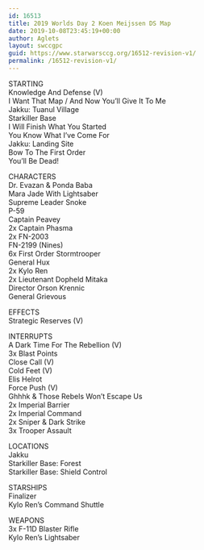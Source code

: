 ```yaml
---
id: 16513
title: 2019 Worlds Day 2 Koen Meijssen DS Map
date: 2019-10-08T23:45:19+00:00
author: Aglets
layout: swccgpc
guid: https://www.starwarsccg.org/16512-revision-v1/
permalink: /16512-revision-v1/
---
```

STARTING  
Knowledge And Defense (V)  
I Want That Map / And Now You’ll Give It To Me  
Jakku: Tuanul Village  
Starkiller Base  
I Will Finish What You Started  
You Know What I’ve Come For  
Jakku: Landing Site  
Bow To The First Order  
You’ll Be Dead!

CHARACTERS  
Dr. Evazan & Ponda Baba  
Mara Jade With Lightsaber  
Supreme Leader Snoke  
P-59  
Captain Peavey  
2x Captain Phasma  
2x FN-2003  
FN-2199 (Nines)  
6x First Order Stormtrooper  
General Hux  
2x Kylo Ren  
2x Lieutenant Dopheld Mitaka  
Director Orson Krennic  
General Grievous

EFFECTS  
Strategic Reserves (V)

INTERRUPTS  
A Dark Time For The Rebellion (V)  
3x Blast Points  
Close Call (V)  
Cold Feet (V)  
Elis Helrot  
Force Push (V)  
Ghhhk & Those Rebels Won’t Escape Us  
2x Imperial Barrier  
2x Imperial Command  
2x Sniper & Dark Strike  
3x Trooper Assault

LOCATIONS  
Jakku  
Starkiller Base: Forest  
Starkiller Base: Shield Control

STARSHIPS  
Finalizer  
Kylo Ren’s Command Shuttle

WEAPONS  
3x F-11D Blaster Rifle  
Kylo Ren’s Lightsaber